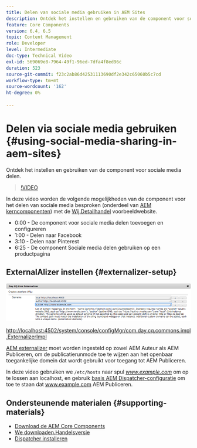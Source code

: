 ```yaml
---
title: Delen van sociale media gebruiken in AEM Sites
description: Ontdek het instellen en gebruiken van de component voor sociale media delen.
feature: Core Components
version: 6.4, 6.5
topic: Content Management
role: Developer
level: Intermediate
doc-type: Technical Video
exl-id: 569069e8-7964-49f1-96ed-7dfa4f8ed96c
duration: 523
source-git-commit: f23c2ab86d42531113690df2e342c65060b5c7cd
workflow-type: tm+mt
source-wordcount: '162'
ht-degree: 0%

---
```


# Delen via sociale media gebruiken {#using-social-media-sharing-in-aem-sites}

Ontdek het instellen en gebruiken van de component voor sociale media delen.

>[!VIDEO](https://video.tv.adobe.com/v/18897?quality=12&learn=on)

In deze video worden de volgende mogelijkheden van de component voor het delen van sociale media besproken (onderdeel van [AEM kerncomponenten](https://experienceleague.adobe.com/docs/experience-manager-core-components/using/introduction.html)) met de [Wij.Detailhandel](https://github.com/Adobe-Marketing-Cloud/aem-sample-we-retail#weretail) voorbeeldwebsite.

* 0:00 - De component voor sociale media delen toevoegen en configureren
* 1:00 - Delen naar Facebook
* 3:10 - Delen naar Pinterest
* 6:25 - De component Sociale media delen gebruiken op een productpagina

## ExternalAlizer instellen {#externalizer-setup}

![Day CQ Link ExternalAlizer](assets/externalizer.png)

[http://localhost:4502/system/console/configMgr/com.day.cq.commons.impl.ExternalizerImpl](http://localhost:4502/system/console/configMgr/com.day.cq.commons.impl.ExternalizerImpl)

[AEM externalizer](https://helpx.adobe.com/experience-manager/6-5/sites/developing/using/externalizer.html) moet worden ingesteld op zowel AEM Auteur als AEM Publiceren, om de publicatierunmode toe te wijzen aan het openbaar toegankelijke domein dat wordt gebruikt voor toegang tot AEM Publiceren.

In deze video gebruiken we `/etc/hosts` naar spul *www.example.com* om op te lossen aan localhost, en gebruik [basis AEM Dispatcher-configuratie](https://experienceleague.adobe.com/docs/experience-manager-dispatcher/using/getting-started/dispatcher-install.html) om toe te staan dat www.example.com AEM Publiceren.

## Ondersteunende materialen {#supporting-materials}

* [Download de AEM Core Components](https://github.com/adobe/aem-core-wcm-components/releases)
* [We downloaden.Handelsversie](https://github.com/Adobe-Marketing-Cloud/aem-sample-we-retail/releases)
* [Dispatcher installeren](https://experienceleague.adobe.com/docs/experience-manager-dispatcher/using/getting-started/dispatcher-install.html)
